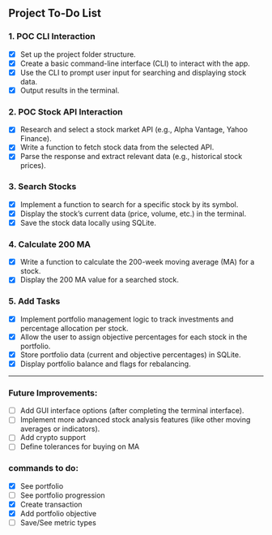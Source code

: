 ## Project To-Do List

### 1. POC CLI Interaction
- [x] Set up the project folder structure.
- [x] Create a basic command-line interface (CLI) to interact with the app.
- [x] Use the CLI to prompt user input for searching and displaying stock data.
- [x] Output results in the terminal.

### 2. POC Stock API Interaction
- [x] Research and select a stock market API (e.g., Alpha Vantage, Yahoo Finance).
- [x] Write a function to fetch stock data from the selected API.
- [x] Parse the response and extract relevant data (e.g., historical stock prices).

### 3. Search Stocks
- [x] Implement a function to search for a specific stock by its symbol.
- [x] Display the stock’s current data (price, volume, etc.) in the terminal.
- [x] Save the stock data locally using SQLite.

### 4. Calculate 200 MA
- [x] Write a function to calculate the 200-week moving average (MA) for a stock.
- [x] Display the 200 MA value for a searched stock.

### 5. Add Tasks
- [x] Implement portfolio management logic to track investments and percentage allocation per stock.
- [x] Allow the user to assign objective percentages for each stock in the portfolio.
- [x] Store portfolio data (current and objective percentages) in SQLite.
- [x] Display portfolio balance and flags for rebalancing.

---

### Future Improvements:
- [ ] Add GUI interface options (after completing the terminal interface).
- [ ] Implement more advanced stock analysis features (like other moving averages or indicators).
- [ ] Add crypto support
- [ ] Define tolerances for buying on MA

### commands to do:
- [x] See portfolio
- [ ] See portfolio progression
- [x] Create transaction
- [x] Add portfolio objective
- [ ] Save/See metric types
